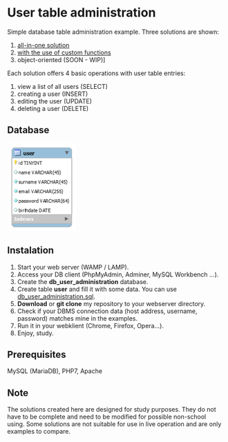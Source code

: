# User table administration

Simple database table administration example. Three solutions are shown:

1. [all-in-one solution](one-file-solution)
1. [with the use of custom functions](functions-solution)
1. object-oriented (SOON - WIP)]

Each solution offers 4 basic operations with user table entries:

1. view a list of all users (SELECT)
1. creating a user (INSERT)
1. editing the user (UPDATE)
1. deleting a user (DELETE)

## Database

![E-R schema](database/db_user_administration.png)

## Instalation

1. Start your web server (WAMP / LAMP).
1. Access your DB client (PhpMyAdmin, Adminer, MySQL Workbench ...).
1. Create the **db_user_administration** database.
1. Create table **user** and fill it with some data. You can use [db_user_administration.sql](database/db_user_administration.sql).
1. **Download** or **git clone** my repository to your webserver directory.
1. Check if your DBMS connection data (host address, username, password) matches mine in the examples.
1. Run it in your webklient (Chrome, Firefox, Opera...).
1. Enjoy, study.

## Prerequisites

MySQL (MariaDB), PHP7, Apache

## Note

The solutions created here are designed for study purposes. They do not have to be complete and need to be modified for possible non-school using. Some solutions are not suitable for use in live operation and are only examples to compare.
